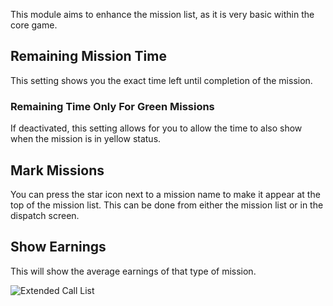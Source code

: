 This module aims to enhance the mission list, as it is very basic within the core game.

## Remaining Mission Time

This setting shows you the exact time left until completion of the mission.

### Remaining Time Only For Green Missions

If deactivated, this setting allows for you to allow the time to also show when the mission is in yellow status.

## Mark Missions

You can press the star icon next to a mission name to make it appear at the top of the mission list.
This can be done from either the mission list or in the dispatch screen.

## Show Earnings

This will show the average earnings of that type of mission.

![Extended Call List](./missionList.png)
